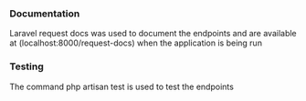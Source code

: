 
### Documentation

Laravel request docs was used to document the endpoints and are available at (localhost:8000/request-docs) when the application is being run

### Testing

The command php artisan test is used to test the endpoints